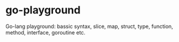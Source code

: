 # go-playground
Go-lang playground: bassic syntax, slice, map, struct, type, function, method, interface, goroutine etc.
